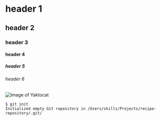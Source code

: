 # header 1
## header 2
### header 3
#### header 4
##### header 5
###### header 6

![Image of Yaktocat](https://octodex.github.com/images/yaktocat.png)


```
$ git init
Initialized empty Git repository in /Users/skills/Projects/recipe-repository/.git/
```
